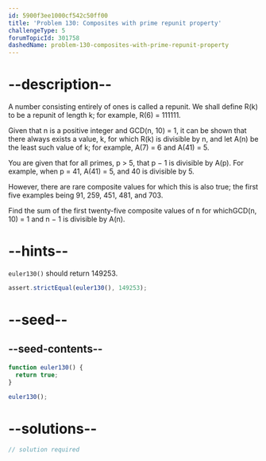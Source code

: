 ```yaml
---
id: 5900f3ee1000cf542c50ff00
title: 'Problem 130: Composites with prime repunit property'
challengeType: 5
forumTopicId: 301758
dashedName: problem-130-composites-with-prime-repunit-property
---
```


# --description--

A number consisting entirely of ones is called a repunit. We shall define R(k) to be a repunit of length k; for example, R(6) = 111111.

Given that n is a positive integer and GCD(n, 10) = 1, it can be shown that there always exists a value, k, for which R(k) is divisible by n, and let A(n) be the least such value of k; for example, A(7) = 6 and A(41) = 5.

You are given that for all primes, p > 5, that p − 1 is divisible by A(p). For example, when p = 41, A(41) = 5, and 40 is divisible by 5.

However, there are rare composite values for which this is also true; the first five examples being 91, 259, 451, 481, and 703.

Find the sum of the first twenty-five composite values of n for whichGCD(n, 10) = 1 and n − 1 is divisible by A(n).

# --hints--

`euler130()` should return 149253.

```js
assert.strictEqual(euler130(), 149253);
```

# --seed--

## --seed-contents--

```js
function euler130() {
  return true;
}

euler130();
```

# --solutions--

```js
// solution required
```
